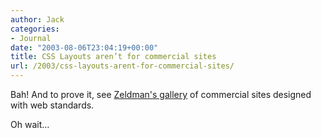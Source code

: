 ```yaml
---
author: Jack
categories:
- Journal
date: "2003-08-06T23:04:19+00:00"
title: CSS Layouts aren’t for commercial sites
url: /2003/css-layouts-arent-for-commercial-sites/
---
```


Bah! And to prove it, see [Zeldman's gallery][1] of commercial sites designed with web standards.

Oh wait&#8230;

 [1]: http://www.happycog.com/lectures/dwws/24.html "Designing With Web Standards"